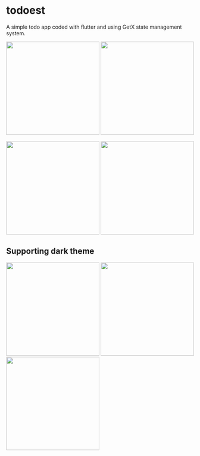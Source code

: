 # todoest

A simple todo app coded with flutter and using GetX state management system.

<img src="https://user-images.githubusercontent.com/108675896/192142341-6540ed82-5f3d-47e7-92d8-da2696c3d0d8.png" width="250"> <img src="https://user-images.githubusercontent.com/108675896/192142349-e5772a73-df57-450b-a4f1-42fac3e2c38a.png" width="250"> 

<img src="https://user-images.githubusercontent.com/108675896/192142354-d3e0f01a-e23e-4ec8-a2ad-329432235dcf.png" width="250"> <img src="https://user-images.githubusercontent.com/108675896/192142363-9bc27728-5449-4f1a-97a7-ed86f55d7d14.png" width="250">

## Supporting dark theme

<img src="https://user-images.githubusercontent.com/108675896/192142454-f2c267f1-e344-4994-95a2-0a0dd2e17c8e.png" width="250"> <img src="https://user-images.githubusercontent.com/108675896/192142455-1ac62559-95c6-48f8-badc-f4aea31fa1f4.png" width="250"> <img src="https://user-images.githubusercontent.com/108675896/192142457-95908f71-2d3b-4f02-b8a6-fb4e7913e55b.png" width="250"> 

